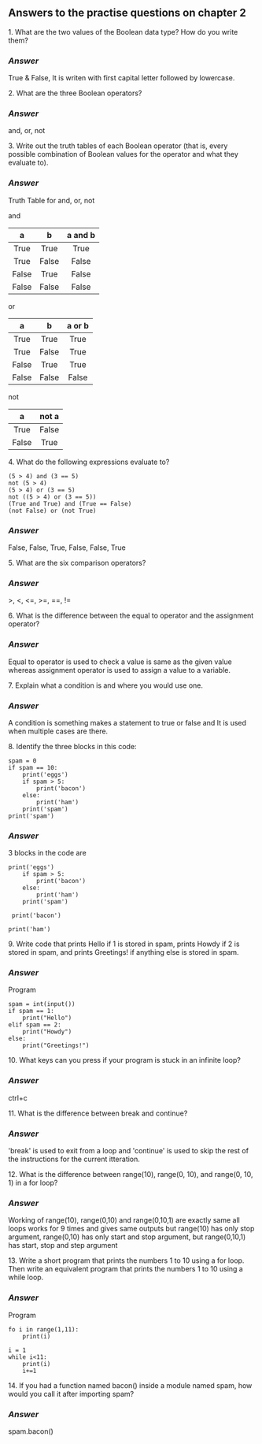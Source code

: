 <h2>Answers to the practise questions on chapter 2</h2>

<p>1. What are the two values of the Boolean data type? How do you write them?</p>
<h3><i>Answer</i></h3>
<p>True & False, It is writen with first capital letter followed by lowercase.</p>

<p>2. What are the three Boolean operators?</p>
<h3><i>Answer</i></h3>
<p>and, or, not</p>

<p>3. Write out the truth tables of each Boolean operator (that is, every possible combination of Boolean values for the operator and what they evaluate to).</p>
<h3><i>Answer</i></h3>
<p>Truth Table for and, or, not</p>

<p>and</p>

| a | b | a and b |
| :---: | :---: | :---: |
| True | True | True |
| True | False | False |
| False | True | False |
| False | False | False |

<p>or</p>

| a | b | a or b |
| :---: | :---: | :---: |
| True | True | True |
| True | False | True |
| False | True | True |
| False | False | False |

<p>not</p>

| a | not a |
| :---: | :---: |
| True | False |
| False | True |

<p>4. What do the following expressions evaluate to?</p>

```
(5 > 4) and (3 == 5)
not (5 > 4)
(5 > 4) or (3 == 5)
not ((5 > 4) or (3 == 5))
(True and True) and (True == False)
(not False) or (not True)
```

<h3><i>Answer</i></h3>
<p>False, False, True, False, False, True</p>

<p>5. What are the six comparison operators?</p>
<h3><i>Answer</i></h3>
<p>>, <, <=, >=, ==, !=</p>

<p>6. What is the difference between the equal to operator and the assignment operator?</p>
<h3><i>Answer</i></h3>
<p>Equal to operator is used to check a value is same as the given value whereas assignment operator is used to assign a value to a variable.</p>

<p>7. Explain what a condition is and where you would use one.</p>
<h3><i>Answer</i></h3>
<p>A condition is something makes a statement to true or false and It is used when multiple cases are there.</p>

<p>8. Identify the three blocks in this code:</p>

```
spam = 0
if spam == 10:
    print('eggs')
    if spam > 5:
        print('bacon')
    else:
        print('ham')
    print('spam')
print('spam')
```

<h3><i>Answer</i></h3>
<p>3 blocks in the code are</p>

```
print('eggs')
    if spam > 5:
        print('bacon')
    else:
        print('ham')
    print('spam')
```

```
 print('bacon')
```

```
print('ham')
```

<p>9. Write code that prints Hello if 1 is stored in spam, prints Howdy if 2 is stored in spam, and prints Greetings! if anything else is stored in spam.</p>
<h3><i>Answer</i></h3>
<p>Program</p>

```
spam = int(input())
if spam == 1:
    print("Hello")
elif spam == 2:
    print("Howdy")
else:
    print("Greetings!")
```

<p>10. What keys can you press if your program is stuck in an infinite loop?</p>
<h3><i>Answer</i></h3>
<p>ctrl+c</p>

<p>11. What is the difference between break and continue?</p>
<h3><i>Answer</i></h3>
<p>'break' is used to exit from a loop and 'continue' is used to skip the rest of the instructions for the current itteration.</p>

<p>12. What is the difference between range(10), range(0, 10), and range(0, 10, 1) in a for loop?</p>
<h3><i>Answer</i></h3>
<p>Working of range(10), range(0,10) and range(0,10,1) are exactly same all loops works for 9 times and gives same outputs but range(10) has only stop argument, range(0,10) has only start and stop argument, but range(0,10,1) has start, stop and step argument</p>

<p>13. Write a short program that prints the numbers 1 to 10 using a for loop. Then write an equivalent program that prints the numbers 1 to 10 using a while loop.</p>
<h3><i>Answer</i></h3>
<p>Program</p>

```
fo i in range(1,11):
    print(i)
```

```
i = 1
while i<11:
    print(i)
    i+=1
```

<p>14. If you had a function named bacon() inside a module named spam, how would you call it after importing spam?</p>
<h3><i>Answer</i></h3>
<p>spam.bacon()</p>

